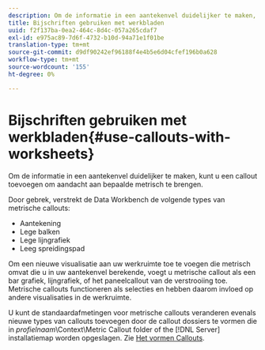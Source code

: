```yaml
---
description: Om de informatie in een aantekenvel duidelijker te maken, kunt u een callout toevoegen om aandacht aan bepaalde metrisch te brengen.
title: Bijschriften gebruiken met werkbladen
uuid: f2f137ba-0ea2-464c-8d4c-057a265cdaf7
exl-id: e975ac89-7d6f-4732-b10d-94a71e1f01be
translation-type: tm+mt
source-git-commit: d9df90242ef96188f4e4b5e6d04cfef196b0a628
workflow-type: tm+mt
source-wordcount: '155'
ht-degree: 0%

---
```


# Bijschriften gebruiken met werkbladen{#use-callouts-with-worksheets}

Om de informatie in een aantekenvel duidelijker te maken, kunt u een callout toevoegen om aandacht aan bepaalde metrisch te brengen.

Door gebrek, verstrekt de Data Workbench de volgende types van metrische callouts:

* Aantekening
* Lege balken
* Lege lijngrafiek
* Leeg spreidingspad

Om een nieuwe visualisatie aan uw werkruimte toe te voegen die metrisch omvat die u in uw aantekenvel berekende, voegt u metrische callout als een bar grafiek, lijngrafiek, of het paneelcallout van de verstrooiing toe. Metrische callouts functioneren als selecties en hebben daarom invloed op andere visualisaties in de werkruimte.

U kunt de standaardafmetingen voor metrische callouts veranderen evenals nieuwe types van callouts toevoegen door de callout dossiers te vormen die in *profielnaam*\Context\Metric Callout folder of the [!DNL Server] installatiemap worden opgeslagen. Zie [Het vormen Callouts](../../../../home/c-get-started/c-intf-anlys-ftrs/c-config-callouts.md#concept-f6e91e172f5e4c009245c9c549beb76a).
